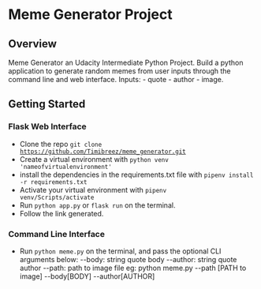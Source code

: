 # Meme Generator Project

## Overview

Meme Generator an Udacity Intermediate Python Project. Build a python application to generate random memes from user inputs through the command line and web interface. Inputs:
    - quote
    - author
    - image.


## Getting Started

### Flask Web Interface

- Clone the repo <code>git clone https://github.com/Timibreez/meme_generator.git</code>
- Create a virtual environment with <code>python venv 'nameofvirtualenvironment'</code>
- install the dependencies in the requirements.txt file with <code>pipenv install -r requirements.txt</code>
- Activate your virtual environment with <code>pipenv venv/Scripts/activate</code>
- Run `python app.py` or `flask run` on the terminal.
- Follow the link generated.

### Command Line Interface

- Run `python meme.py` on the terminal, and pass the optional CLI arguments below:
  --body: string quote body
  --author: string quote author
  --path: path to image file
  eg: python meme.py --path [PATH to image] --body[BODY] --author[AUTHOR]
